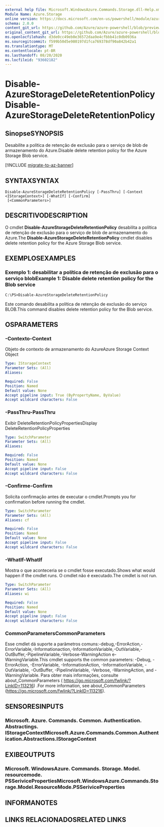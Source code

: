 ```yaml
---
external help file: Microsoft.WindowsAzure.Commands.Storage.dll-Help.xml
Module Name: Azure.Storage
online version: https://docs.microsoft.com/en-us/powershell/module/azure.storage/disable-azurestoragedeleteretentionpolicy
schema: 2.0.0
content_git_url: https://github.com/Azure/azure-powershell/blob/preview/src/Storage/Commands.Storage/help/Disable-AzureStorageDeleteRetentionPolicy.md
original_content_git_url: https://github.com/Azure/azure-powershell/blob/preview/src/Storage/Commands.Storage/help/Disable-AzureStorageDeleteRetentionPolicy.md
ms.openlocfilehash: d3de0cc49eb0e36572daa9e4cfbbb41c0db0936a
ms.sourcegitcommit: f599b50d5e980197d1fca769378df90a842b42a1
ms.translationtype: MT
ms.contentlocale: pt-BR
ms.lasthandoff: 08/20/2020
ms.locfileid: "93602182"
---
```

# <span data-ttu-id="0cc6c-101">Disable-AzureStorageDeleteRetentionPolicy</span><span class="sxs-lookup"><span data-stu-id="0cc6c-101">Disable-AzureStorageDeleteRetentionPolicy</span></span>

## <span data-ttu-id="0cc6c-102">Sinopse</span><span class="sxs-lookup"><span data-stu-id="0cc6c-102">SYNOPSIS</span></span>
<span data-ttu-id="0cc6c-103">Desabilite a política de retenção de exclusão para o serviço de blob de armazenamento do Azure.</span><span class="sxs-lookup"><span data-stu-id="0cc6c-103">Disable delete retention policy  for the Azure Storage Blob service.</span></span>

[!INCLUDE [migrate-to-az-banner](../../includes/migrate-to-az-banner.md)]

## <span data-ttu-id="0cc6c-104">SYNTAX</span><span class="sxs-lookup"><span data-stu-id="0cc6c-104">SYNTAX</span></span>

```
Disable-AzureStorageDeleteRetentionPolicy [-PassThru] [-Context <IStorageContext>] [-WhatIf] [-Confirm]
 [<CommonParameters>]
```

## <span data-ttu-id="0cc6c-105">DESCRITIVO</span><span class="sxs-lookup"><span data-stu-id="0cc6c-105">DESCRIPTION</span></span>
<span data-ttu-id="0cc6c-106">O cmdlet **Disable-AzureStorageDeleteRetentionPolicy** desabilita a política de retenção de exclusão para o serviço de blob de armazenamento do Azure.</span><span class="sxs-lookup"><span data-stu-id="0cc6c-106">The **Disable-AzureStorageDeleteRetentionPolicy** cmdlet disables delete retention policy for the Azure Storage Blob service.</span></span>

## <span data-ttu-id="0cc6c-107">EXEMPLOS</span><span class="sxs-lookup"><span data-stu-id="0cc6c-107">EXAMPLES</span></span>

### <span data-ttu-id="0cc6c-108">Exemplo 1: desabilitar a política de retenção de exclusão para o serviço blob</span><span class="sxs-lookup"><span data-stu-id="0cc6c-108">Example 1: Disable delete retention policy for the Blob service</span></span>
```
C:\PS>Disable-AzureStorageDeleteRetentionPolicy
```

<span data-ttu-id="0cc6c-109">Este comando desabilita a política de retenção de exclusão do serviço BLOB.</span><span class="sxs-lookup"><span data-stu-id="0cc6c-109">This command disables delete retention policy for the Blob service.</span></span>

## <span data-ttu-id="0cc6c-110">OS</span><span class="sxs-lookup"><span data-stu-id="0cc6c-110">PARAMETERS</span></span>

### <span data-ttu-id="0cc6c-111">-Contexto</span><span class="sxs-lookup"><span data-stu-id="0cc6c-111">-Context</span></span>
<span data-ttu-id="0cc6c-112">Objeto de contexto de armazenamento do Azure</span><span class="sxs-lookup"><span data-stu-id="0cc6c-112">Azure Storage Context Object</span></span>

```yaml
Type: IStorageContext
Parameter Sets: (All)
Aliases: 

Required: False
Position: Named
Default value: None
Accept pipeline input: True (ByPropertyName, ByValue)
Accept wildcard characters: False
```

### <span data-ttu-id="0cc6c-113">-PassThru</span><span class="sxs-lookup"><span data-stu-id="0cc6c-113">-PassThru</span></span>
<span data-ttu-id="0cc6c-114">Exibir DeleteRetentionPolicyProperties</span><span class="sxs-lookup"><span data-stu-id="0cc6c-114">Display DeleteRetentionPolicyProperties</span></span>

```yaml
Type: SwitchParameter
Parameter Sets: (All)
Aliases: 

Required: False
Position: Named
Default value: None
Accept pipeline input: False
Accept wildcard characters: False
```

### <span data-ttu-id="0cc6c-115">-Confirme</span><span class="sxs-lookup"><span data-stu-id="0cc6c-115">-Confirm</span></span>
<span data-ttu-id="0cc6c-116">Solicita confirmação antes de executar o cmdlet.</span><span class="sxs-lookup"><span data-stu-id="0cc6c-116">Prompts you for confirmation before running the cmdlet.</span></span>

```yaml
Type: SwitchParameter
Parameter Sets: (All)
Aliases: cf

Required: False
Position: Named
Default value: None
Accept pipeline input: False
Accept wildcard characters: False
```

### <span data-ttu-id="0cc6c-117">-WhatIf</span><span class="sxs-lookup"><span data-stu-id="0cc6c-117">-WhatIf</span></span>
<span data-ttu-id="0cc6c-118">Mostra o que aconteceria se o cmdlet fosse executado.</span><span class="sxs-lookup"><span data-stu-id="0cc6c-118">Shows what would happen if the cmdlet runs.</span></span>
<span data-ttu-id="0cc6c-119">O cmdlet não é executado.</span><span class="sxs-lookup"><span data-stu-id="0cc6c-119">The cmdlet is not run.</span></span>

```yaml
Type: SwitchParameter
Parameter Sets: (All)
Aliases: wi

Required: False
Position: Named
Default value: None
Accept pipeline input: False
Accept wildcard characters: False
```

### <span data-ttu-id="0cc6c-120">CommonParameters</span><span class="sxs-lookup"><span data-stu-id="0cc6c-120">CommonParameters</span></span>
<span data-ttu-id="0cc6c-121">Esse cmdlet dá suporte a parâmetros comuns:-debug,-ErrorAction,-ErrorVariable,-Informationaction,-InformationVariable,-OutVariable,-OutBuffer,-PipelineVariable,-Verbose-WarningAction e-WarningVariable.</span><span class="sxs-lookup"><span data-stu-id="0cc6c-121">This cmdlet supports the common parameters: -Debug, -ErrorAction, -ErrorVariable, -InformationAction, -InformationVariable, -OutVariable, -OutBuffer, -PipelineVariable, -Verbose, -WarningAction, and -WarningVariable.</span></span> <span data-ttu-id="0cc6c-122">Para obter mais informações, consulte about_CommonParameters ( https://go.microsoft.com/fwlink/?LinkID=113216) .</span><span class="sxs-lookup"><span data-stu-id="0cc6c-122">For more information, see about_CommonParameters (https://go.microsoft.com/fwlink/?LinkID=113216).</span></span>

## <span data-ttu-id="0cc6c-123">SENSORES</span><span class="sxs-lookup"><span data-stu-id="0cc6c-123">INPUTS</span></span>

### <span data-ttu-id="0cc6c-124">Microsoft. Azure. Commands. Common. Authentication. Abstractings. IStorageContext</span><span class="sxs-lookup"><span data-stu-id="0cc6c-124">Microsoft.Azure.Commands.Common.Authentication.Abstractions.IStorageContext</span></span>

## <span data-ttu-id="0cc6c-125">EXIBE</span><span class="sxs-lookup"><span data-stu-id="0cc6c-125">OUTPUTS</span></span>

### <span data-ttu-id="0cc6c-126">Microsoft. WindowsAzure. Commands. Storage. Model. resourcemode. PSSeriviceProperties</span><span class="sxs-lookup"><span data-stu-id="0cc6c-126">Microsoft.WindowsAzure.Commands.Storage.Model.ResourceMode.PSSeriviceProperties</span></span>

## <span data-ttu-id="0cc6c-127">INFORMA</span><span class="sxs-lookup"><span data-stu-id="0cc6c-127">NOTES</span></span>

## <span data-ttu-id="0cc6c-128">LINKS RELACIONADOS</span><span class="sxs-lookup"><span data-stu-id="0cc6c-128">RELATED LINKS</span></span>

